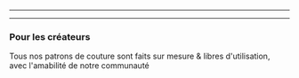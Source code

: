 ***

***

### Pour les créateurs

Tous nos patrons de couture sont faits sur mesure & libres d'utilisation, avec l'amabilité de notre communauté
